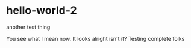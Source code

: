 # hello-world-2
another test thing

You see what I mean now. It looks alright isn't it?
Testing complete folks
